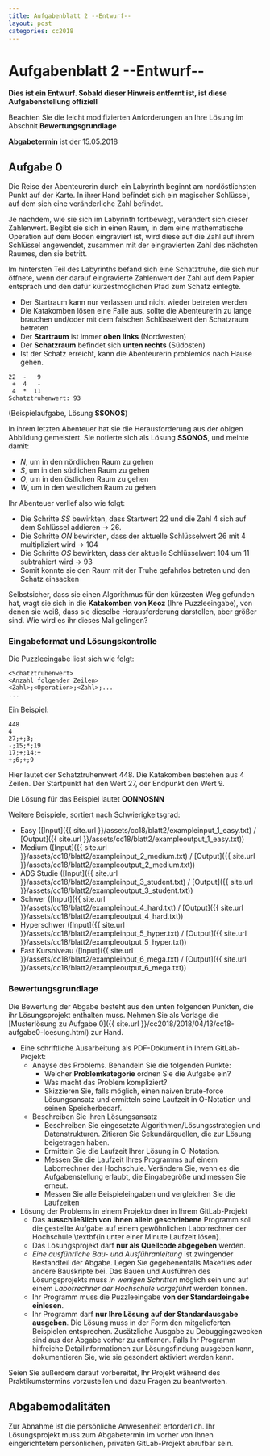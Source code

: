 ```yaml
---
title: Aufgabenblatt 2 --Entwurf--
layout: post
categories: cc2018
---
```


# Aufgabenblatt 2 **--Entwurf--**

**Dies ist ein Entwurf. Sobald dieser Hinweis entfernt ist, ist diese Aufgabenstellung offiziell**

Beachten Sie die leicht modifizierten Anforderungen an Ihre Lösung im Abschnit **Bewertungsgrundlage** 

**Abgabetermin** ist der 15.05.2018

## Aufgabe 0

Die Reise der Abenteurerin durch ein Labyrinth beginnt am nordöstlichsten 
Punkt auf der Karte.  In ihrer Hand befindet sich ein magischer Schlüssel, 
auf dem sich eine veränderliche Zahl befindet.

Je nachdem, wie sie sich im Labyrinth fortbewegt, verändert sich dieser 
Zahlenwert. Begibt sie sich in einen Raum, in dem eine mathematische 
Operation auf dem Boden eingraviert ist, wird diese auf die Zahl auf 
ihrem Schlüssel angewendet, zusammen mit der eingravierten Zahl des 
nächsten Raumes, den sie betritt.

Im hintersten Teil des Labyrinths befand sich eine Schatztruhe, die sich 
nur öffnete, wenn der darauf eingravierte Zahlenwert der Zahl auf dem Papier 
entsprach und den dafür kürzestmöglichen Pfad zum Schatz einlegte. 

* Der Startraum kann nur verlassen und nicht wieder betreten werden
* Die Katakomben lösen eine Falle aus, sollte die Abenteurerin zu lange brauchen
und/oder mit dem falschen Schlüsselwert den Schatzraum betreten 
* Der **Startraum** ist immer **oben links** (Nordwesten)
* Der **Schatzraum** befindet sich **unten rechts** (Südosten)
* Ist der Schatz erreicht, kann die Abenteurerin problemlos nach Hause gehen.

```
22  -   9
 +  4   -
 4  *  11
Schatztruhenwert: 93
```
(Beispielaufgabe, Lösung **SSONOS**)


In ihrem letzten Abenteuer hat sie die Herausforderung aus der obigen Abbildung 
gemeistert. Sie notierte sich als Lösung **SSONOS**, und meinte damit:

* *N*, um in den nördlichen Raum zu gehen
* *S*, um in den südlichen Raum zu gehen
* *O*, um in den östlichen Raum zu gehen
* *W*, um in den westlichen Raum zu gehen

Ihr Abenteuer verlief also wie folgt:

* Die Schritte *SS* bewirkten, dass Startwert 22 und die Zahl 4 sich auf dem Schlüssel addieren -> 26.
* Die Schritte *ON* bewirkten, dass der aktuelle Schlüsselwert 26 mit 4 multipliziert wird -> 104
* Die Schritte *OS* bewirkten, dass der aktuelle Schlüsselwert 104 um 11 subtrahiert wird -> 93
* Somit konnte sie den Raum mit der Truhe gefahrlos betreten und den Schatz einsacken 

Selbstsicher, dass sie einen Algorithmus für den kürzesten Weg gefunden hat, 
wagt sie sich in die **Katakomben von Keoz** (Ihre Puzzleeingabe), von denen sie weiß, 
dass sie dieselbe Herausforderung darstellen, aber größer sind. Wie wird es ihr dieses Mal gelingen? 

### Eingabeformat und Lösungskontrolle
Die Puzzleeingabe liest sich wie folgt:

```
<Schatztruhenwert>
<Anzahl folgender Zeilen>
<Zahl>;<Operation>;<Zahl>;...
...
```
Ein Beispiel:
```
448
4
27;+;3;-
-;15;*;19
17;+;14;+
+;6;+;9
```
Hier lautet der Schatztruhenwert 448. Die Katakomben bestehen aus 4 Zeilen.
Der Startpunkt hat den Wert 27, der Endpunkt den Wert 9.

Die Lösung für das Beispiel lautet **OONNOSNN**

Weitere Beispiele, sortiert nach Schwierigkeitsgrad:

* Easy ([Input]({{ site.url }}/assets/cc18/blatt2/exampleinput_1_easy.txt) / [Output]({{ site.url }}/assets/cc18/blatt2/exampleoutput_1_easy.txt))
* Medium ([Input]({{ site.url }}/assets/cc18/blatt2/exampleinput_2_medium.txt) / [Output]({{ site.url }}/assets/cc18/blatt2/exampleoutput_2_medium.txt))
* ADS Studie ([Input]({{ site.url }}/assets/cc18/blatt2/exampleinput_3_student.txt) / [Output]({{ site.url }}/assets/cc18/blatt2/exampleoutput_3_student.txt))
* Schwer ([Input]({{ site.url }}/assets/cc18/blatt2/exampleinput_4_hard.txt) / [Output]({{ site.url }}/assets/cc18/blatt2/exampleoutput_4_hard.txt))
* Hyperschwer ([Input]({{ site.url }}/assets/cc18/blatt2/exampleinput_5_hyper.txt) / [Output]({{ site.url }}/assets/cc18/blatt2/exampleoutput_5_hyper.txt))
* Fast Kursniveau ([Input]({{ site.url }}/assets/cc18/blatt2/exampleinput_6_mega.txt) / [Output]({{ site.url }}/assets/cc18/blatt2/exampleoutput_6_mega.txt))



### Bewertungsgrundlage
Die Bewertung der Abgabe besteht aus den unten folgenden Punkten, die ihr Lösungsprojekt enthalten muss.
Nehmen Sie als Vorlage die [Musterlösung zu Aufgabe 0]({{ site.url }}/cc2018/2018/04/13/cc18-aufgabe0-loesung.html) zur Hand.

* Eine schriftliche Ausarbeitung als PDF-Dokument in Ihrem GitLab-Projekt:
  * Anayse des Problems. Behandeln Sie die folgenden Punkte:
    * Welcher **Problemkategorie** ordnen Sie die Aufgabe ein?
    * Was macht das Problem kompliziert?
    * Skizzieren Sie, falls möglich, einen naiven brute-force Lösungsansatz und 
      ermitteln seine Laufzeit in O-Notation und seinen Speicherbedarf.
  * Beschreiben Sie ihren Lösungsansatz
    * Beschreiben Sie eingesetzte Algorithmen/Lösungsstrategien und Datenstrukturen. 
      Zitieren Sie Sekundärquellen, die zur Lösung beigetragen haben.
    * Ermitteln Sie die Laufzeit Ihrer Lösung in O-Notation.
    * Messen Sie die Laufzeit Ihres Programms auf einem Laborrechner der Hochschule. 
      Verändern Sie, wenn es die Aufgabenstellung erlaubt, die Eingabegröße und
      messen Sie erneut.
    * Messen Sie alle Beispieleingaben und vergleichen Sie die Laufzeiten
* Lösung der Problems in einem Projektordner in Ihrem GitLab-Projekt
  * Das **ausschließlich von Ihnen allein geschriebene** Programm soll die gestellte Aufgabe auf einem gewöhnlichen Laborrechner der Hochschule \textbf{in unter einer Minute Laufzeit lösen}.
  * Das Lösungsprojekt darf **nur als Quellcode abgegeben** werden. 
  * *Eine ausführliche Bau- und Ausführanleitung* ist zwingender Bestandteil der Abgabe. 
     Legen Sie gegebenenfalls Makefiles oder andere Bauskripte bei. Das Bauen und 
     Ausführen des Lösungsprojekts muss *in wenigen Schritten* möglich sein und 
     auf einem *Laborrechner der Hochschule vorgeführt* werden können.
  * Ihr Programm muss die Puzzleeingabe **von der Standardeingabe einlesen**.
  * Ihr Programm darf **nur Ihre Lösung auf der Standardausgabe ausgeben**. Die Lösung muss in der Form den mitgelieferten 
    Beispielen entsprechen.
    Zusätzliche Ausgabe zu Debuggingzwecken 
    sind aus der Abgabe vorher zu entfernen. Falls Ihr Programm hilfreiche Detailinformationen
    zur Lösungsfindung ausgeben kann, dokumentieren Sie, wie sie gesondert aktiviert werden kann.

Seien Sie außerdem darauf vorbereitet, Ihr Projekt während des Praktikumstermins vorzustellen und dazu Fragen zu beantworten.

## Abgabemodalitäten

Zur Abnahme ist die persönliche Anwesenheit erforderlich. Ihr Lösungsprojekt muss 
zum Abgabetermin im vorher von Ihnen eingerichtetem persönlichen, privaten 
GitLab-Projekt abrufbar sein.
